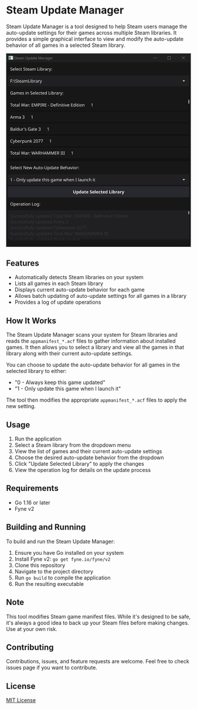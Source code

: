 # Steam Update Manager

Steam Update Manager is a tool designed to help Steam users manage the auto-update settings for their games across multiple Steam libraries. It provides a simple graphical interface to view and modify the auto-update behavior of all games in a selected Steam library.

![Steam Update Manager Preview Image](github/steam-update-manager-1.png "Steam Update Manager Preview Image")

## Features

- Automatically detects Steam libraries on your system
- Lists all games in each Steam library
- Displays current auto-update behavior for each game
- Allows batch updating of auto-update settings for all games in a library
- Provides a log of update operations

## How It Works

The Steam Update Manager scans your system for Steam libraries and reads the `appmanifest_*.acf` files to gather information about installed games. It then allows you to select a library and view all the games in that library along with their current auto-update settings.

You can choose to update the auto-update behavior for all games in the selected library to either:

- "0 - Always keep this game updated"
- "1 - Only update this game when I launch it"

The tool then modifies the appropriate `appmanifest_*.acf` files to apply the new setting.

## Usage

1. Run the application
2. Select a Steam library from the dropdown menu
3. View the list of games and their current auto-update settings
4. Choose the desired auto-update behavior from the dropdown
5. Click "Update Selected Library" to apply the changes
6. View the operation log for details on the update process

## Requirements

- Go 1.16 or later
- Fyne v2

## Building and Running

To build and run the Steam Update Manager:

1. Ensure you have Go installed on your system
2. Install Fyne v2: `go get fyne.io/fyne/v2`
3. Clone this repository
4. Navigate to the project directory
5. Run `go build` to compile the application
6. Run the resulting executable

## Note

This tool modifies Steam game manifest files. While it's designed to be safe, it's always a good idea to back up your Steam files before making changes. Use at your own risk.

## Contributing

Contributions, issues, and feature requests are welcome. Feel free to check issues page if you want to contribute.

## License

[MIT License](LICENSE)
